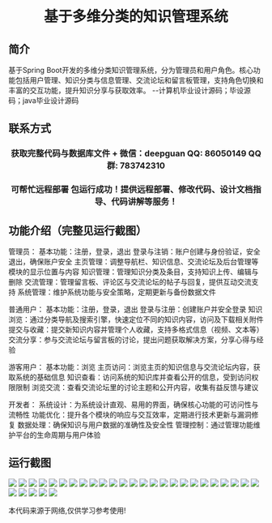 <p><h1 align="center">基于多维分类的知识管理系统</h1></p>

## 简介
基于Spring Boot开发的多维分类知识管理系统，分为管理员和用户角色。核心功能包括用户管理、知识分类与信息管理、交流论坛和留言板管理，支持角色切换和丰富的交互功能，提升知识分享与获取效率。    --计算机毕业设计源码；毕设源码；java毕业设计源码


## 联系方式
<p><h3 align="center">获取完整代码与数据库文件 + 微信：deepguan QQ: 86050149 QQ群: 783742310</h3></p>
<p><h3 align="center">可帮忙远程部署 包运行成功！提供远程部署、修改代码、设计文档指导、代码讲解等服务！</h3></p>

## 功能介绍（完整见运行截图）
管理员： 基本功能：注册，登录，退出 登录与注销：账户创建与身份验证，安全退出，确保账户安全 主页管理：调整导航栏、知识信息、交流论坛及后台管理等模块的显示位置与内容 知识管理：管理知识分类及条目，支持知识上传、编辑与删除 交流管理：管理留言板、评论区与交流论坛的帖子与回复，提供互动交流支持 系统管理：维护系统功能与安全策略，定期更新与备份数据文件

普通用户： 基本功能：注册，登录，退出 登录与注册：创建账户并安全登录 知识浏览：通过分类导航及搜索引擎，快速定位不同的知识内容，访问及下载相关附件 提交与收藏：提交新知识内容并管理个人收藏，支持多格式信息（视频、文本等）交流分享：参与交流论坛与留言板的讨论，提出问题获取解决方案，分享心得与经验

游客用户： 基本功能：浏览 主页访问：浏览主页的知识信息与交流论坛内容，获取系统的基础信息 知识查看：访问系统的知识库并查看公开的信息，受到访问权限限制 浏览交流：查看交流论坛里的讨论主题和公开内容，收集有益反馈与建议

开发者： 系统设计：为系统设计直观、易用的界面，确保核心功能的可访问性与流畅性 功能优化：提升各个模块的响应与交互效率，定期进行技术更新与漏洞修复 数据处理：确保知识与用户数据的准确性及安全性 管理控制：通过管理功能维护平台的生命周期与用户体验


## 运行截图
![](https://bs-1329754181.cos.ap-shanghai.myqcloud.com/spring/MultiDimensionalClassificationKnowledgeManagementSystem/img/001.jpg)
![](https://bs-1329754181.cos.ap-shanghai.myqcloud.com/spring/MultiDimensionalClassificationKnowledgeManagementSystem/img/002.jpg)
![](https://bs-1329754181.cos.ap-shanghai.myqcloud.com/spring/MultiDimensionalClassificationKnowledgeManagementSystem/img/003.jpg)
![](https://bs-1329754181.cos.ap-shanghai.myqcloud.com/spring/MultiDimensionalClassificationKnowledgeManagementSystem/img/004.jpg)
![](https://bs-1329754181.cos.ap-shanghai.myqcloud.com/spring/MultiDimensionalClassificationKnowledgeManagementSystem/img/005.jpg)
![](https://bs-1329754181.cos.ap-shanghai.myqcloud.com/spring/MultiDimensionalClassificationKnowledgeManagementSystem/img/006.jpg)
![](https://bs-1329754181.cos.ap-shanghai.myqcloud.com/spring/MultiDimensionalClassificationKnowledgeManagementSystem/img/007.jpg)
![](https://bs-1329754181.cos.ap-shanghai.myqcloud.com/spring/MultiDimensionalClassificationKnowledgeManagementSystem/img/008.jpg)
![](https://bs-1329754181.cos.ap-shanghai.myqcloud.com/spring/MultiDimensionalClassificationKnowledgeManagementSystem/img/009.jpg)
![](https://bs-1329754181.cos.ap-shanghai.myqcloud.com/spring/MultiDimensionalClassificationKnowledgeManagementSystem/img/010.jpg)
![](https://bs-1329754181.cos.ap-shanghai.myqcloud.com/spring/MultiDimensionalClassificationKnowledgeManagementSystem/img/011.jpg)
![](https://bs-1329754181.cos.ap-shanghai.myqcloud.com/spring/MultiDimensionalClassificationKnowledgeManagementSystem/img/012.jpg)
![](https://bs-1329754181.cos.ap-shanghai.myqcloud.com/spring/MultiDimensionalClassificationKnowledgeManagementSystem/img/013.jpg)
![](https://bs-1329754181.cos.ap-shanghai.myqcloud.com/spring/MultiDimensionalClassificationKnowledgeManagementSystem/img/014.jpg)
![](https://bs-1329754181.cos.ap-shanghai.myqcloud.com/spring/MultiDimensionalClassificationKnowledgeManagementSystem/img/015.jpg)
![](https://bs-1329754181.cos.ap-shanghai.myqcloud.com/spring/MultiDimensionalClassificationKnowledgeManagementSystem/img/016.jpg)
![](https://bs-1329754181.cos.ap-shanghai.myqcloud.com/spring/MultiDimensionalClassificationKnowledgeManagementSystem/img/017.jpg)
![](https://bs-1329754181.cos.ap-shanghai.myqcloud.com/spring/MultiDimensionalClassificationKnowledgeManagementSystem/img/018.jpg)
![](https://bs-1329754181.cos.ap-shanghai.myqcloud.com/spring/MultiDimensionalClassificationKnowledgeManagementSystem/img/019.jpg)
![](https://bs-1329754181.cos.ap-shanghai.myqcloud.com/spring/MultiDimensionalClassificationKnowledgeManagementSystem/img/020.jpg)
![](https://bs-1329754181.cos.ap-shanghai.myqcloud.com/spring/MultiDimensionalClassificationKnowledgeManagementSystem/img/021.jpg)
![](https://bs-1329754181.cos.ap-shanghai.myqcloud.com/spring/MultiDimensionalClassificationKnowledgeManagementSystem/img/022.jpg)
![](https://bs-1329754181.cos.ap-shanghai.myqcloud.com/spring/MultiDimensionalClassificationKnowledgeManagementSystem/img/023.jpg)
![](https://bs-1329754181.cos.ap-shanghai.myqcloud.com/spring/MultiDimensionalClassificationKnowledgeManagementSystem/img/024.jpg)
![](https://bs-1329754181.cos.ap-shanghai.myqcloud.com/spring/MultiDimensionalClassificationKnowledgeManagementSystem/img/025.jpg)
![](https://bs-1329754181.cos.ap-shanghai.myqcloud.com/spring/MultiDimensionalClassificationKnowledgeManagementSystem/img/026.jpg)
![](https://bs-1329754181.cos.ap-shanghai.myqcloud.com/spring/MultiDimensionalClassificationKnowledgeManagementSystem/img/027.jpg)
![](https://bs-1329754181.cos.ap-shanghai.myqcloud.com/spring/MultiDimensionalClassificationKnowledgeManagementSystem/img/028.jpg)
![](https://bs-1329754181.cos.ap-shanghai.myqcloud.com/spring/MultiDimensionalClassificationKnowledgeManagementSystem/img/029.jpg)
![](https://bs-1329754181.cos.ap-shanghai.myqcloud.com/spring/MultiDimensionalClassificationKnowledgeManagementSystem/img/030.jpg)

<p>本代码来源于网络,仅供学习参考使用!</p>
